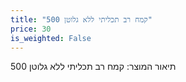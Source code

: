 ```yaml
---
title: "קמח רב תכליתי ללא גלוטן 500"
price: 30
is_weighted: False
---
```


תיאור המוצר: קמח רב תכליתי ללא גלוטן 500
